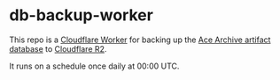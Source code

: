# db-backup-worker

This repo is a [Cloudflare Worker](https://developers.cloudflare.com/workers/)
for backing up the [Ace Archive artifact
database](https://github.com/acearchive/submission-worker?tab=readme-ov-file#database)
to [Cloudflare R2](https://developers.cloudflare.com/r2/).

It runs on a schedule once daily at 00:00 UTC.
